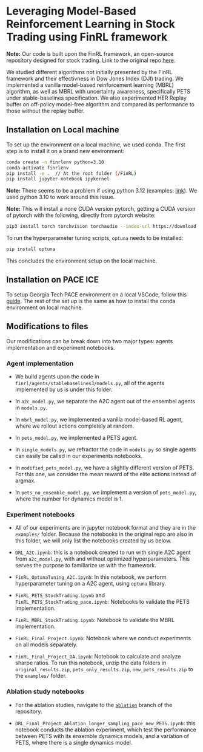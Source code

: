 # Leveraging Model-Based Reinforcement Learning in Stock Trading using FinRL framework

**Note:** Our code is built upon the FinRL framework, an open-source repository designed for stock trading. Link to the original repo [here](https://github.com/AI4Finance-Foundation/FinRL/).

We studied different algorithms not initially presented by the FinRL framework and their effectivness in Dow Jones Index (DJI) trading. We implemented a vanilla model-based reinforcement learning (MBRL) algorithm, as well as MBRL with uncertainty awareness, specifically PETS under stable-baselines specification. We also experimented HER Replay buffer on off-policy model-free algorithm and compared its performance to those without the replay buffer.

## Installation on Local machine

To set up the environment on a local machine, we used conda. The first step is to install it on a brand new environment:

```bash
conda create -n finrlenv python=3.10
conda activate finrlenv
pip install -e .  // At the root folder (/FinRL)
pip install jupyter notebook ipykernel
```

**Note:** There seems to be a problem if using python 3.12 (examples: [link](https://github.com/pygeos/pygeos/issues/463)). We used python 3.10 to work around this issue.

**Note:** This will install a none CUDA version pytorch, getting a CUDA version of pytorch with the following, directly from pytorch website:

```bash
pip3 install torch torchvision torchaudio --index-url https://download.pytorch.org/whl/cu118
```

To run the hyperparameter tuning scripts, `optuna` needs to be installed:

```bash
pip install optuna
```

This concludes the environment setup on the local machine.

## Installation on PACE ICE

To setup Georgia Tech PACE environment on a local VSCode, follow this [guide](ssh_compute_node_login_setup.pdf). The rest of the set up is the same as how to install the conda environment on local machine.

## Modifications to files

Our modifications can be break down into two major types: agents implementation and experiment notebooks.

### Agent implementation

* We build agents upon the code in `finrl/agents/stablebaselines3/models.py`, all of the agents implemented by us is under this folder.

* In `a2c_model.py`, we separate the A2C agent out of the ensembel agents in `models.py`.

<!-- * In `her_1.py` and `her.py`, we introduced `HerReplayBuffer` from `stablebaselines3` on top of their `DDPG` agent. -->

* In `mbrl_model.py`, we implemented a vanilla model-based RL agent, where we rollout actions completely at random.

* In `pets_model.py`, we implemented a PETS agent.

* In `single_models.py`, we refractor the code in `models.py` so single agents can easily be called in our experiments notebooks.

* In `modified_pets_model.py`, we have a slightly different version of PETS. For this one, we consider the mean reward of the elite actions instead of argmax.

* In `pets_no_ensemble_model.py`, we implement a version of `pets_model.py`, where the number for dynamics model is 1.

### Experiment notebooks

* All of our experiments are in jupyter notebook format and they are in the `examples/` folder. Because the notebooks in the original repo are also in this folder, we will only list the notebooks created by us below.

* `DRL_A2C.ipynb`: this is a notebook created to run with single A2C agent from `a2c_model.py`, with and without optimized hyperparameters. This serves the purpose to familiarize us with the framework.

* `FinRL_OptunaTuning_A2C.ipynb`: In this notebook, we perform hyperparameter tuning on a A2C agent, using `optuna` library.

* `FinRL_PETS_StockTrading.ipynb` and `FinRL_PETS_StockTrading_pace.ipynb`: Notebooks to validate the PETS implementation.

* `FinRL_MBRL_StockTrading.ipynb`: Notebook to validate the MBRL implementation.

* `FinRL_Final_Project.ipynb`: Notebook where we conduct experiments on all models separately.

* `FinRL_Final_Project_DA.ipynb`: Notebook to calculate and analyze sharpe ratios. To run this notebook, unzip the data folders in `original_results.zip`, `pets_only_results.zip`, `new_pets_results.zip` to the `examples/` folder.

### Ablation study notebooks

* For the ablation studies, navigate to the [`ablation`](https://github.com/zychang2/PETS-Experiments-on-FinRL/tree/ablation) branch of the repository.

* `DRL_Final_Project_Ablation_longer_sampling_pace_new_PETS.ipynb`: this notebook conducts the ablation experiment, which test the performance between PETS with its ensemble dynamics models, and a variation of PETS, where there is a single dynamics model.
